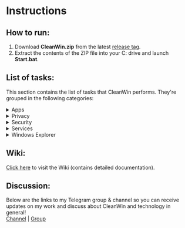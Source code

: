 # Instructions

## How to run:
1. Download **CleanWin.zip** from the latest [release tag](https://github.com/PratyakshM/CleanWin/releases/tag/0.2).
2. Extract the contents of the ZIP file into your C: drive and launch **Start.bat**.    

## List of tasks:
This section contains the list of tasks that CleanWin performs. They're grouped in the following categories:
<details>
<summary>Apps</summary>
List of apps removed:
<br>3D Viewer        
<br>Alarms and Clock
<br>Cortana  
<br>Camera  
<br>Feedback Hub 
<br>Get Help      
<br>Get started  
<br>Groove Music  
<br>Mail and Calendar  
<br>Messaging  
<br>Maps  
<br>Microsoft News  
<br>Microsoft Solitaire Collection  
<br>Mixed Reality Portal  
<br>Movies & TV  
<br>OneConnect  
<br>Office  
<br>Office Lens  
<br>OneNote  
<br>Paint 3D  
<br>People  
<br>Sway  
<br>Skype  
<br>Sticky Notes  
<br>Whiteboard  
<br>Your Phone  
<br><br>List of apps installed:
<br>7-zip
</details>

<details>
<summary>Privacy</summary>
Disable maps updates
<br>Disable feedback
<br>Disable advertising ID
<br>Disable location tracking
<br>Disable background apps
</details>

<details>
<summary>Security</summary>
Enable automatic login when PC restarts after installing a Windows Update
<br>Disable Server Message Block
<br>Disable Meltdown compatibility flag
</details>   

<details>
<summary>Services</summary>
Disable Windows Update delivery via P2P and LAN
<br>Disable AutoPlay
<br>Disable Autorun
<br>Disable disk defragmentation
<br>Set BIOS time to UTC
</details>

<details>
<summary>Windows Explorer</summary>
Disable Search Indexing when on battery power
<br>Show verbose status
<br>Use Print Screen key to open Snip & Sketch overlay
<br>Hide language icon from taskbar
<br>Disable sticky keys prompt
<br>Set Explorer to open This PC instead of Quick access
<br>Hide 3D Objects tabs from This PC and Quick Access
<br>Hide task view icon from taskbar
<br>Show all tray icons on taskbar
<br>Show seconds in taskbar clock
</details>

## Wiki:
[Click here](https://github.com/PratyakshM/CleanWin/wiki/Wiki) to visit the Wiki (contains detailed documentation).      


## Discussion:
Below are the links to my Telegram group & channel so you can receive updates on my work and discuss about CleanWin and technology in general!  
[Channel](https://t.me/PratyakshProjects) | [Group](https://t.me/pratt_community)   

